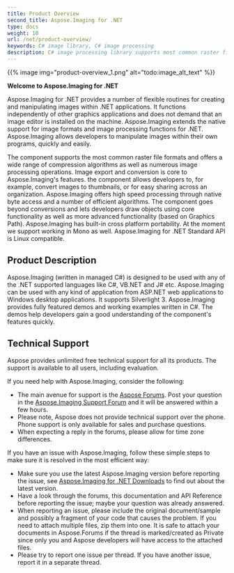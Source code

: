 ```yaml
---
title: Product Overview
second_title: Aspose.Imaging for .NET
type: docs
weight: 10
url: /net/product-overview/
keywords: C# image library, C# image processing
description: C# image processing library supports most common raster file formats and offers a wide range of compression algorithms, image export and image conversion.
---
```


{{% image img="product-overview_1.png" alt="todo:image_alt_text" %}}

**Welcome to Aspose.Imaging for .NET**

Aspose.Imaging for .NET provides a number of flexible routines for creating and manipulating images within .NET applications. It functions independently of other graphics applications and does not demand that an image editor is installed on the machine. Aspose.Imaging extends the native support for image formats and image processing functions for .NET. Aspose.Imaging allows developers to manipulate images within their own programs, quickly and easily.

The component supports the most common raster file formats and offers a wide range of compression algorithms as well as numerous image processing operations. Image export and conversion is core to Aspose.Imaging's features. the component allows developers to, for example, convert images to thumbnails, or for easy sharing across an organization. Aspose.Imaging offers high speed processing through native byte access and a number of efficient algorithms. The component goes beyond conversions and lets developers draw objects using core functionality as well as more advanced functionality (based on Graphics Path). Aspose.Imaging has built-in cross platform portability. At the moment we support working in Mono as well. Aspose.Imaging for .NET Standard API is Linux compatible.


## **Product Description**
Aspose.Imaging (written in managed C#) is designed to be used with any of the .NET supported languages like C#, VB.NET and J# etc. Aspose.Imaging can be used with any kind of application from ASP.NET web applications to Windows desktop applications. It supports Silverlight 3. Aspose.Imaging provides fully featured demos and working examples written in C#. The demos help developers gain a good understanding of the component's features quickly.
## **Technical Support**
Aspose provides unlimited free technical support for all its products. The support is available to all users, including evaluation.

If you need help with Aspose.Imaging, consider the following:

- The main avenue for support is the [Aspose Forums](https://forum.aspose.com/). Post your question in the [Aspose.Imaging Support Forum](https://forum.aspose.com/c/imaging/14) and it will be answered within a few hours.
- Please note, Aspose does not provide technical support over the phone. Phone support is only available for sales and purchase questions.
- When expecting a reply in the forums, please allow for time zone differences.

If you have an issue with Aspose.Imaging, follow these simple steps to make sure it is resolved in the most efficient way:

- Make sure you use the latest Aspose.Imaging version before reporting the issue, see [Aspose.Imaging for .NET Downloads](https://www.nuget.org/packages/Aspose.Imaging/) to find out about the latest version.
- Have a look through the forums, this documentation and API Reference before reporting the issue; maybe your question was already answered.
- When reporting an issue, please include the original document/sample and possibly a fragment of your code that causes the problem. If you need to attach multiple files, zip them into one. It is safe to attach your documents in Aspose.Forums if the thread is marked/created as Private since only you and Aspose developers will have access to the attached files.
- Please try to report one issue per thread. If you have another issue, report it in a separate thread.
